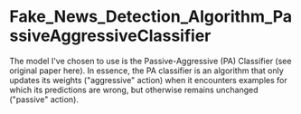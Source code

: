 # Fake_News_Detection_Algorithm_PassiveAggressiveClassifier
The model I've chosen to use is the Passive-Aggressive (PA) Classifier (see original paper here). In essence, the PA classifier is an algorithm that only updates its weights ("aggressive" action) when it encounters examples for which its predictions are wrong, but otherwise remains unchanged ("passive" action).
